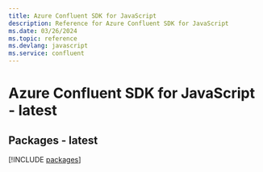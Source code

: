 ```yaml
---
title: Azure Confluent SDK for JavaScript
description: Reference for Azure Confluent SDK for JavaScript
ms.date: 03/26/2024
ms.topic: reference
ms.devlang: javascript
ms.service: confluent
---
```

# Azure Confluent SDK for JavaScript - latest
## Packages - latest
[!INCLUDE [packages](confluent-index.md)]
